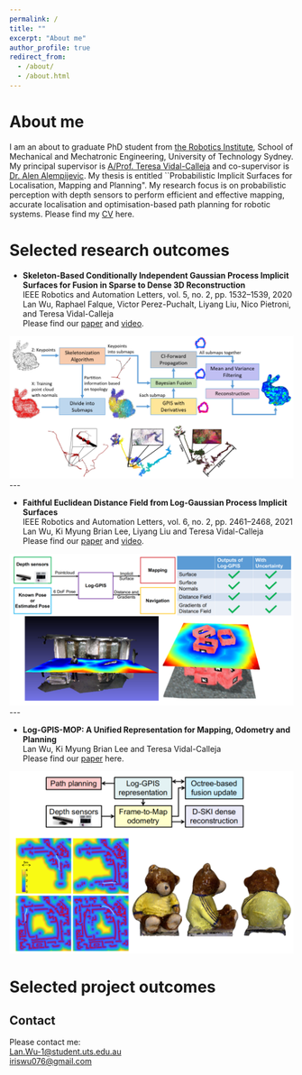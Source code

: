 ```yaml
---
permalink: /
title: ""
excerpt: "About me"
author_profile: true
redirect_from: 
  - /about/
  - /about.html
---
```


About me
======
I am an about to graduate PhD student from [the Robotics Institute](https://www.uts.edu.au/research/robotics-institute), School of Mechanical and Mechatronic Engineering, University of Technology Sydney. My principal supervisor is [A/Prof. Teresa Vidal-Calleja](https://profiles.uts.edu.au/Teresa.VidalCalleja) and co-supervisor is [Dr. Alen Alempijevic](https://profiles.uts.edu.au/alen.alempijevic). My thesis is entitled ``Probabilistic Implicit Surfaces for Localisation, Mapping and Planning". My research focus is on probabilistic perception with depth sensors to perform efficient and effective mapping, accurate localisation and optimisation-based path planning for robotic systems. Please find my [CV](https://drive.google.com/file/d/1X0TZjD-LzmnslNrNC6BWWqwjPeGUFBrt/view?usp=sharing) here.

Selected research outcomes
======
* **Skeleton-Based Conditionally Independent Gaussian Process Implicit Surfaces for Fusion in Sparse to Dense 3D Reconstruction** <br />
IEEE Robotics and Automation Letters, vol. 5, no. 2, pp. 1532–1539, 2020 <br />
Lan Wu, Raphael Falque, Victor Perez-Puchalt, Liyang Liu, Nico Pietroni, and Teresa Vidal-Calleja <br />
Please find our [paper](https://ieeexplore.ieee.org/abstract/document/8968326) and [video](https://www.youtube.com/watch?v=4T85RcNuijQ).
<img width="800" src='/images/skeleton.png'>
--- 

* **Faithful Euclidean Distance Field from Log-Gaussian Process Implicit Surfaces** <br />
IEEE Robotics and Automation Letters, vol. 6, no. 2, pp. 2461–2468, 2021 <br />
Lan Wu, Ki Myung Brian Lee, Liyang Liu and Teresa Vidal-Calleja <br />
Please find our [paper](https://arxiv.org/pdf/2010.11487.pdf) and [video](https://www.youtube.com/watch?v=mypDDuTcrTA&t=574s). 
<img width="800" src='/images/LogGPIS.png'>
---  

* **Log-GPIS-MOP: A Unified Representation for Mapping, Odometry and Planning** <br />
Lan Wu, Ki Myung Brian Lee and Teresa Vidal-Calleja <br />
Please find our [paper](https://arxiv.org/pdf/2206.09506.pdf) here.
<img width="800" src='/images/LogGPISMop.png'>

Selected project outcomes
======




Contact
------
Please contact me: <br />
Lan.Wu-1@student.uts.edu.au <br />
iriswu076@gmail.com
